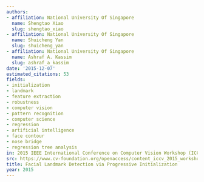```yaml
---
authors:
- affiliation: National University Of Singapore
  name: Shengtao Xiao
  slug: shengtao_xiao
- affiliation: National University Of Singapore
  name: Shuicheng Yan
  slug: shuicheng_yan
- affiliation: National University Of Singapore
  name: Ashraf A. Kassim
  slug: ashraf_a_kassim
date: '2015-12-07'
estimated_citations: 53
fields:
- initialization
- landmark
- feature extraction
- robustness
- computer vision
- pattern recognition
- computer science
- regression
- artificial intelligence
- face contour
- nose bridge
- regression tree analysis
in: 2015 IEEE International Conference on Computer Vision Workshop (ICCVW)
src: https://www.cv-foundation.org/openaccess/content_iccv_2015_workshops/w25/papers/Xiao_Facial_Landmark_Detection_ICCV_2015_paper.pdf
title: Facial Landmark Detection via Progressive Initialization
year: 2015
---
```

